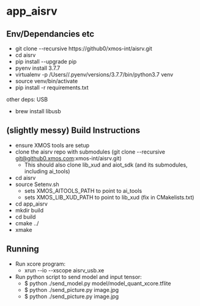 
app_aisrv
=========

Env/Dependancies etc
---------------------

- git clone --recursive https://github0/xmos-int/aisrv.git
- cd aisrv
- pip install --upgrade pip
- pyenv install 3.7.7
- virtualenv -p /Users/<username>/.pyenv/versions/3.7.7/bin/python3.7 venv
- source venv/bin/activate
- pip install -r requirements.txt

other deps: USB

- brew install libusb


(slightly messy) Build Instructions
-----------------------------------

- ensure XMOS tools are setup
- clone the aisrv repo with submodules (git clone --recursive git@github0.xmos.com:xmos-int/aisrv.git)
   - This should also clone lib_xud and aiot_sdk (and its submodules, including ai_tools)
- cd aisrv
- source Setenv.sh
   - sets XMOS_AITOOLS_PATH to point to ai_tools
   - sets XMOS_LIB_XUD_PATH to point to lib_xud (fix in CMakelists.txt)
- cd app_aisrv
- mkdir build
- cd build
- cmake ../
- xmake

Running
-------

- Run xcore program: 
    - xrun --io --xscope aisrv_usb.xe
- Run python script to send model and input tensor:
    - $ python ./send_model.py model/model_quant_xcore.tflite
    - $ python ./send_picture.py image.jpg 
    - $ python ./send_picture.py image.jpg 



